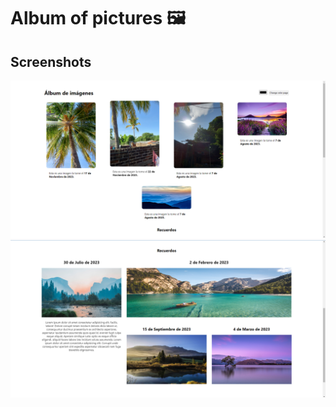# Album of pictures 🖼️

## Screenshots
![screenshot1](./img/screenshot1.png)
![screenshot2](./img/screenshot2.png)